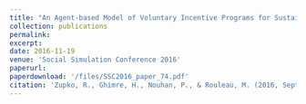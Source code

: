 ```yaml
---
title: "An Agent-based Model of Voluntary Incentive Programs for Sustainable Biofuel Development"
collection: publications
permalink: 
excerpt: 
date: 2016-11-19
venue: 'Social Simulation Conference 2016'
paperurl: 
paperdownload: '/files/SSC2016_paper_74.pdf'
citation: 'Zupko, R., Ghimre, H., Nouhan, P., & Rouleau, M. (2016, September). An Agent-based Model of Voluntary Incentive Programs for Sustainable Biofuel Development. In <i>Social Simulation Conference 2016</i> (pp. 1-4).'
---
```

